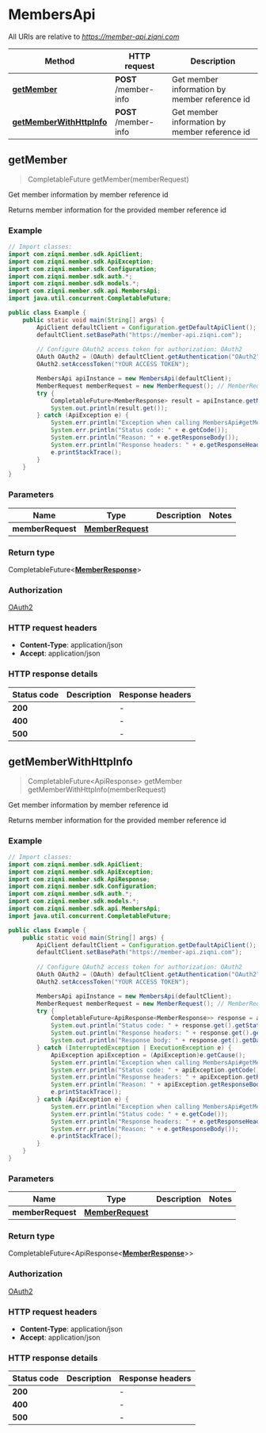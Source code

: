 # MembersApi

All URIs are relative to *https://member-api.ziqni.com*

Method | HTTP request | Description
------------- | ------------- | -------------
[**getMember**](MembersApi.md#getMember) | **POST** /member-info | Get member information by member reference id
[**getMemberWithHttpInfo**](MembersApi.md#getMemberWithHttpInfo) | **POST** /member-info | Get member information by member reference id



## getMember

> CompletableFuture<MemberResponse> getMember(memberRequest)

Get member information by member reference id

Returns member information for the provided member reference id

### Example

```java
// Import classes:
import com.ziqni.member.sdk.ApiClient;
import com.ziqni.member.sdk.ApiException;
import com.ziqni.member.sdk.Configuration;
import com.ziqni.member.sdk.auth.*;
import com.ziqni.member.sdk.models.*;
import com.ziqni.member.sdk.api.MembersApi;
import java.util.concurrent.CompletableFuture;

public class Example {
    public static void main(String[] args) {
        ApiClient defaultClient = Configuration.getDefaultApiClient();
        defaultClient.setBasePath("https://member-api.ziqni.com");
        
        // Configure OAuth2 access token for authorization: OAuth2
        OAuth OAuth2 = (OAuth) defaultClient.getAuthentication("OAuth2");
        OAuth2.setAccessToken("YOUR ACCESS TOKEN");

        MembersApi apiInstance = new MembersApi(defaultClient);
        MemberRequest memberRequest = new MemberRequest(); // MemberRequest | 
        try {
            CompletableFuture<MemberResponse> result = apiInstance.getMember(memberRequest);
            System.out.println(result.get());
        } catch (ApiException e) {
            System.err.println("Exception when calling MembersApi#getMember");
            System.err.println("Status code: " + e.getCode());
            System.err.println("Reason: " + e.getResponseBody());
            System.err.println("Response headers: " + e.getResponseHeaders());
            e.printStackTrace();
        }
    }
}
```

### Parameters


Name | Type | Description  | Notes
------------- | ------------- | ------------- | -------------
 **memberRequest** | [**MemberRequest**](MemberRequest.md)|  |

### Return type

CompletableFuture<[**MemberResponse**](MemberResponse.md)>


### Authorization

[OAuth2](../README.md#OAuth2)

### HTTP request headers

- **Content-Type**: application/json
- **Accept**: application/json

### HTTP response details
| Status code | Description | Response headers |
|-------------|-------------|------------------|
| **200** |  |  -  |
| **400** |  |  -  |
| **500** |  |  -  |

## getMemberWithHttpInfo

> CompletableFuture<ApiResponse<MemberResponse>> getMember getMemberWithHttpInfo(memberRequest)

Get member information by member reference id

Returns member information for the provided member reference id

### Example

```java
// Import classes:
import com.ziqni.member.sdk.ApiClient;
import com.ziqni.member.sdk.ApiException;
import com.ziqni.member.sdk.ApiResponse;
import com.ziqni.member.sdk.Configuration;
import com.ziqni.member.sdk.auth.*;
import com.ziqni.member.sdk.models.*;
import com.ziqni.member.sdk.api.MembersApi;
import java.util.concurrent.CompletableFuture;

public class Example {
    public static void main(String[] args) {
        ApiClient defaultClient = Configuration.getDefaultApiClient();
        defaultClient.setBasePath("https://member-api.ziqni.com");
        
        // Configure OAuth2 access token for authorization: OAuth2
        OAuth OAuth2 = (OAuth) defaultClient.getAuthentication("OAuth2");
        OAuth2.setAccessToken("YOUR ACCESS TOKEN");

        MembersApi apiInstance = new MembersApi(defaultClient);
        MemberRequest memberRequest = new MemberRequest(); // MemberRequest | 
        try {
            CompletableFuture<ApiResponse<MemberResponse>> response = apiInstance.getMemberWithHttpInfo(memberRequest);
            System.out.println("Status code: " + response.get().getStatusCode());
            System.out.println("Response headers: " + response.get().getHeaders());
            System.out.println("Response body: " + response.get().getData());
        } catch (InterruptedException | ExecutionException e) {
            ApiException apiException = (ApiException)e.getCause();
            System.err.println("Exception when calling MembersApi#getMember");
            System.err.println("Status code: " + apiException.getCode());
            System.err.println("Response headers: " + apiException.getResponseHeaders());
            System.err.println("Reason: " + apiException.getResponseBody());
            e.printStackTrace();
        } catch (ApiException e) {
            System.err.println("Exception when calling MembersApi#getMember");
            System.err.println("Status code: " + e.getCode());
            System.err.println("Response headers: " + e.getResponseHeaders());
            System.err.println("Reason: " + e.getResponseBody());
            e.printStackTrace();
        }
    }
}
```

### Parameters


Name | Type | Description  | Notes
------------- | ------------- | ------------- | -------------
 **memberRequest** | [**MemberRequest**](MemberRequest.md)|  |

### Return type

CompletableFuture<ApiResponse<[**MemberResponse**](MemberResponse.md)>>


### Authorization

[OAuth2](../README.md#OAuth2)

### HTTP request headers

- **Content-Type**: application/json
- **Accept**: application/json

### HTTP response details
| Status code | Description | Response headers |
|-------------|-------------|------------------|
| **200** |  |  -  |
| **400** |  |  -  |
| **500** |  |  -  |

